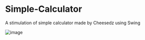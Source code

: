 # Simple-Calculator
A stimulation of simple calculator made by Cheesedz using Swing


![image](https://github.com/Cheesedz/Simple-Calculator/assets/113958111/c774926f-5f77-49f3-9f27-94269b166dc0)

